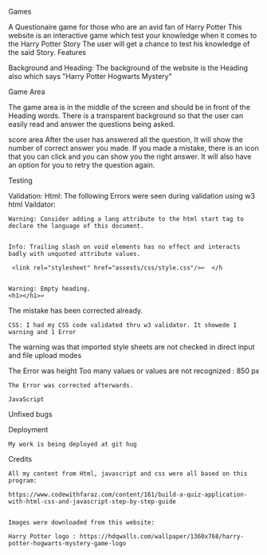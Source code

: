 Games

A Questionaire game for those who are an avid fan of Harry Potter
 This website is an interactive game which test your knowledge when it comes to the Harry Potter Story
 The user will get a chance to test his knowledge of the said Story.
Features

Background and Heading: The background of the website is the Heading also which says "Harry Potter Hogwarts Mystery"

Game Area

The game area is in the middle of the screen and should be in front of the Heading words. 
There is a transparent background so that the user can easily read and answer the questions being asked.

score area
    After the user has answered all the question, It will show the number of correct answer you made.
    If you made a mistake, there is an icon that you can click and you can show you the right answer.
    It will also have an option for you to retry the question again.

Testing

Validation:
    Html: The following Errors were seen during validation using w3 html Vaildator:

    Warning: Consider adding a lang attribute to the html start tag to declare the language of this document.


    Info: Trailing slash on void elements has no effect and interacts badly with unquoted attribute values.

     <link rel="stylesheet" href="assests/css/style.css"/>↩  </h


    Warning: Empty heading.
    <h1></h1>↩

The mistake has been corrected already.

    CSS: I had my CSS code validated thru w3 validator. It showede 1 warning and 1 Error
   The warning was that imported style sheets are not checked in direct input and file upload modes

   The Error was  height Too many values or values are not recognized : 850 px

    The Error was corrected afterwards.

    JavaScript

Unfixed bugs

Deployment

    My work is being deployed at git hug

Credits

    All my content from Html, javascript and css were all based on this program:
    
    https://www.codewithfaraz.com/content/161/build-a-quiz-application-with-html-css-and-javascript-step-by-step-guide

    
    Images were downloaded from this website:

    Harry Potter logo : https://hdqwalls.com/wallpaper/1360x768/harry-potter-hogwarts-mystery-game-logo
